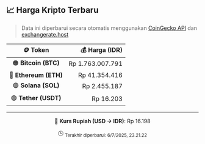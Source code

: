 

<!-- HARGA_KRIPTO -->
## 📈 Harga Kripto Terbaru

> Data ini diperbarui secara otomatis menggunakan [CoinGecko API](https://www.coingecko.com/) dan [exchangerate.host](https://exchangerate.host/)

<div align="center">

| 🪙 Token | 💰 Harga (IDR) |
|:------:|---------------:|
| 🟠 **Bitcoin (BTC)**   | Rp 1.763.007.791 |
| 🔵 **Ethereum (ETH)**  | Rp 41.354.416 |
| 🟣 **Solana (SOL)**    | Rp 2.455.187 |
| 🟢 **Tether (USDT)**   | Rp 16.203 |

---

💱 **Kurs Rupiah (USD → IDR)**: Rp 16.198

🕒 <sub>Terakhir diperbarui: 6/7/2025, 23.21.22</sub>

</div>
<!-- /HARGA_KRIPTO -->